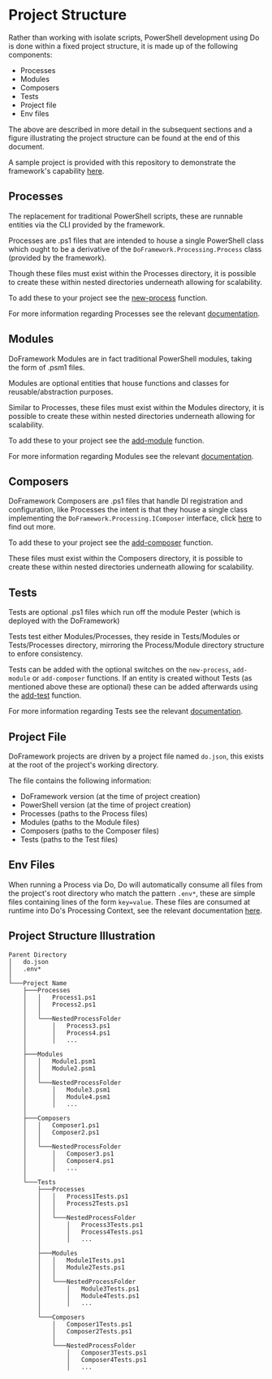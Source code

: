# Project Structure
Rather than working with isolate scripts, PowerShell development using Do is done within a fixed project structure, it is made up of the following components:
- Processes
- Modules
- Composers
- Tests
- Project file
- Env files

The above are described in more detail in the subsequent sections and a figure illustrating the project structure can be found at the end of this document.

A sample project is provided with this repository to demonstrate the framework's capability [here](../Sample).

## Processes
The replacement for traditional PowerShell scripts, these are runnable entities via the CLI provided by the framework.

Processes are .ps1 files that are intended to house a single PowerShell class which ought to be a derivative of the `DoFramework.Processing.Process` class (provided by the framework).

Though these files must exist within the Processes directory, it is possible to create these within nested directories underneath allowing for scalability.

To add these to your project see the [new-process](./CLIFunctions.md#new-process) function.

For more information regarding Processes see the relevant [documentation](./Processes.md).

## Modules
DoFramework Modules are in fact traditional PowerShell modules, taking the form of .psm1 files.

Modules are optional entities that house functions and classes for reusable/abstraction purposes.

Similar to Processes, these files must exist within the Modules directory, it is possible to create these within nested directories underneath allowing for scalability.

To add these to your project see the [add-module](./CLIFunctions.md#add-module) function.

For more information regarding Modules see the relevant [documentation](./Modules.md).

## Composers
DoFramework Composers are .ps1 files that handle DI registration and configuration, like Processes the intent is that they house a single class implementing the `DoFramework.Processing.IComposer` interface, click [here](./Composers.md) to find out more.

To add these to your project see the [add-composer](./CLIFunctions.md#add-composer) function.

These files must exist within the Composers directory, it is possible to create these within nested directories underneath allowing for scalability.

## Tests
Tests are optional .ps1 files which run off the module Pester (which is deployed with the DoFramework)

Tests test either Modules/Processes, they reside in Tests/Modules or Tests/Processes directory, mirroring the Process/Module directory structure to enfore consistency.

Tests can be added with the optional switches on the `new-process`, `add-module` or `add-composer` functions. If an entity is created without Tests (as mentioned above these are optional) these can be added afterwards using the [add-test](./CLIFunctions.md#add-test) function.

For more information regarding Tests see the relevant [documentation](./Testing.md).

## Project File
DoFramework projects are driven by a project file named `do.json`, this exists at the root of the project's working directory.

The file contains the following information:
- DoFramework version (at the time of project creation)
- PowerShell version (at the time of project creation)
- Processes (paths to the Process files)
- Modules (paths to the Module files)
- Composers (paths to the Composer files)
- Tests (paths to the Test files)

## Env Files
When running a Process via Do, Do will automatically consume all files from the project's root directory who match the pattern `.env*`, these are simple files containing lines of the form `key=value`. These files are consumed at runtime into Do's Processing Context, see the relevant documentation [here](./ProcessContext.md).

## Project Structure Illustration
```
Parent Directory
│   do.json
│   .env*    
│
└───Project Name
    ├───Processes
    │   │   Process1.ps1
    │   │   Process2.ps1
    │   │
    │   └───NestedProcessFolder
    │       │   Process3.ps1
    │       │   Process4.ps1
    │       │   ...
    │
    ├───Modules
    │   │   Module1.psm1
    │   │   Module2.psm1
    │   │
    │   └───NestedProcessFolder
    │       │   Module3.psm1
    │       │   Module4.psm1
    │       │   ...
    │
    ├───Composers
    │   │   Composer1.ps1
    │   │   Composer2.ps1
    │   │
    │   └───NestedProcessFolder
    │       │   Composer3.ps1
    │       │   Composer4.ps1
    │       │   ...
    │
    └───Tests
        ├───Processes
        │   │   Process1Tests.ps1
        │   │   Process2Tests.ps1
        │   │
        │   └───NestedProcessFolder
        │       │   Process3Tests.ps1
        │       │   Process4Tests.ps1
        │       │   ...
        │
        ├───Modules
        │   │   Module1Tests.ps1
        │   │   Module2Tests.ps1
        │   │
        │   └───NestedProcessFolder
        │       │   Module3Tests.ps1
        │       │   Module4Tests.ps1
        │       │   ...
        │
        └───Composers
            │   Composer1Tests.ps1
            │   Composer2Tests.ps1
            │
            └───NestedProcessFolder
                │   Composer3Tests.ps1
                │   Composer4Tests.ps1
                │   ...
```
